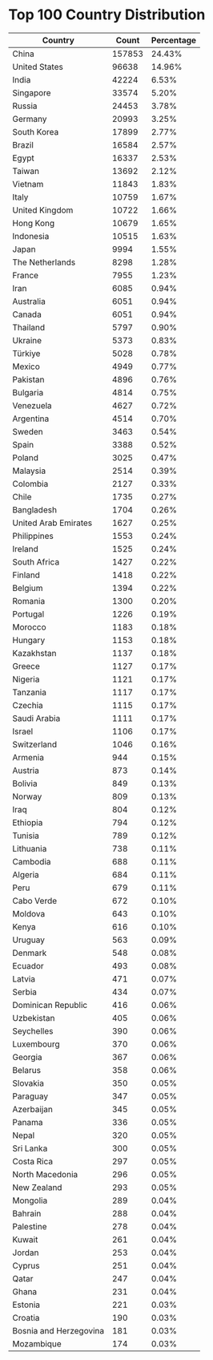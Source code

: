 # Top 100 Country Distribution
| Country | Count | Percentage |
|----|----|----|
| China | 157853 | 24.43% |
| United States | 96638 | 14.96% |
| India | 42224 | 6.53% |
| Singapore | 33574 | 5.20% |
| Russia | 24453 | 3.78% |
| Germany | 20993 | 3.25% |
| South Korea | 17899 | 2.77% |
| Brazil | 16584 | 2.57% |
| Egypt | 16337 | 2.53% |
| Taiwan | 13692 | 2.12% |
| Vietnam | 11843 | 1.83% |
| Italy | 10759 | 1.67% |
| United Kingdom | 10722 | 1.66% |
| Hong Kong | 10679 | 1.65% |
| Indonesia | 10515 | 1.63% |
| Japan | 9994 | 1.55% |
| The Netherlands | 8298 | 1.28% |
| France | 7955 | 1.23% |
| Iran | 6085 | 0.94% |
| Australia | 6051 | 0.94% |
| Canada | 6051 | 0.94% |
| Thailand | 5797 | 0.90% |
| Ukraine | 5373 | 0.83% |
| Türkiye | 5028 | 0.78% |
| Mexico | 4949 | 0.77% |
| Pakistan | 4896 | 0.76% |
| Bulgaria | 4814 | 0.75% |
| Venezuela | 4627 | 0.72% |
| Argentina | 4514 | 0.70% |
| Sweden | 3463 | 0.54% |
| Spain | 3388 | 0.52% |
| Poland | 3025 | 0.47% |
| Malaysia | 2514 | 0.39% |
| Colombia | 2127 | 0.33% |
| Chile | 1735 | 0.27% |
| Bangladesh | 1704 | 0.26% |
| United Arab Emirates | 1627 | 0.25% |
| Philippines | 1553 | 0.24% |
| Ireland | 1525 | 0.24% |
| South Africa | 1427 | 0.22% |
| Finland | 1418 | 0.22% |
| Belgium | 1394 | 0.22% |
| Romania | 1300 | 0.20% |
| Portugal | 1226 | 0.19% |
| Morocco | 1183 | 0.18% |
| Hungary | 1153 | 0.18% |
| Kazakhstan | 1137 | 0.18% |
| Greece | 1127 | 0.17% |
| Nigeria | 1121 | 0.17% |
| Tanzania | 1117 | 0.17% |
| Czechia | 1115 | 0.17% |
| Saudi Arabia | 1111 | 0.17% |
| Israel | 1106 | 0.17% |
| Switzerland | 1046 | 0.16% |
| Armenia | 944 | 0.15% |
| Austria | 873 | 0.14% |
| Bolivia | 849 | 0.13% |
| Norway | 809 | 0.13% |
| Iraq | 804 | 0.12% |
| Ethiopia | 794 | 0.12% |
| Tunisia | 789 | 0.12% |
| Lithuania | 738 | 0.11% |
| Cambodia | 688 | 0.11% |
| Algeria | 684 | 0.11% |
| Peru | 679 | 0.11% |
| Cabo Verde | 672 | 0.10% |
| Moldova | 643 | 0.10% |
| Kenya | 616 | 0.10% |
| Uruguay | 563 | 0.09% |
| Denmark | 548 | 0.08% |
| Ecuador | 493 | 0.08% |
| Latvia | 471 | 0.07% |
| Serbia | 434 | 0.07% |
| Dominican Republic | 416 | 0.06% |
| Uzbekistan | 405 | 0.06% |
| Seychelles | 390 | 0.06% |
| Luxembourg | 370 | 0.06% |
| Georgia | 367 | 0.06% |
| Belarus | 358 | 0.06% |
| Slovakia | 350 | 0.05% |
| Paraguay | 347 | 0.05% |
| Azerbaijan | 345 | 0.05% |
| Panama | 336 | 0.05% |
| Nepal | 320 | 0.05% |
| Sri Lanka | 300 | 0.05% |
| Costa Rica | 297 | 0.05% |
| North Macedonia | 296 | 0.05% |
| New Zealand | 293 | 0.05% |
| Mongolia | 289 | 0.04% |
| Bahrain | 288 | 0.04% |
| Palestine | 278 | 0.04% |
| Kuwait | 261 | 0.04% |
| Jordan | 253 | 0.04% |
| Cyprus | 251 | 0.04% |
| Qatar | 247 | 0.04% |
| Ghana | 231 | 0.04% |
| Estonia | 221 | 0.03% |
| Croatia | 190 | 0.03% |
| Bosnia and Herzegovina | 181 | 0.03% |
| Mozambique | 174 | 0.03% |
